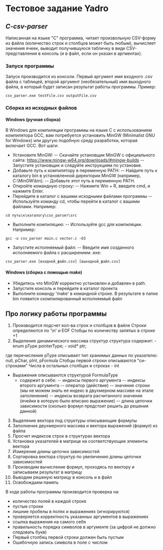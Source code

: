 # Тестовое задание Yadro
## _C-csv-parser_
Написанная на языке "С" программа, читает произвольную CSV-форму из файла (количество строк и столбцов может быть любым), вычисляет значения ячеек, выводит получившуюся табличку в виде CSV-представления в консоль (и в файл, если он указан в аргментах). 

### Запуск программы
Запуск производится из консоли. Первый аргумент имя входного .csv файла с таблицей, второй аргумент (необязательный) имя выходного файла, в который будет записан результат работы программы.
Пример:
```
csv_parser.exe testFile.csv outputFile.csv
```
### Сборка из исходных файлов
#### Windows (ручная сборка)
В Windows для компиляции программы на языке C с использованием компилятора GCC, вам потребуется установить MinGW (Minimalist GNU for Windows) или другую подобную среду разработки, которая включает GCC. Вот шаги:
- Установите MinGW:
-- Скачайте установщик MinGW с официального сайта: https://www.mingw-w64.org/downloads/#mingw-builds
-- Запустите установщик и следуйте инструкциям по установке.
- Добавьте путь к компилятору в переменную PATH:
-- Найдите путь к каталогу bin в установленной директории MinGW (например, C:\MinGW\bin).
-- Добавьте этот путь в переменную PATH.
- Откройте командную строку:
-- Нажмите Win + R, введите cmd, и нажмите Enter.
- Перейдите в каталог с вашими исходными файлами программы
-- Используйте команду cd, чтобы перейти в каталог с вашими файлами. Например:
```
cd путь\к\каталогу\csv_parser\src
```
- Выполните компиляцию:
-- Используйте gcc для компиляции. Например:
```
gcc -o csv_parser main.c vector.c -O3
```
- Запустите исполняемый файл:
-- Введите имя созданного исполняемого файла с расширением .exe:
```
csv_parser.exe [входной_файл.csv] [выходной_файл.csv]
```
#### Windows (сборка с помощью make)
- Убедитесь что MinGW корректно установлен и добавлен в path.
- Запустите консоль и перейдите в каталог проекта
- Выполните команду 'make' в командной строке. В результате в папке bin появится скомпилированный исполняемый файл

## Про логику работы программы
1. Производится подсчет кол-ва строк и столбцов в файле
	Строки определяются по '\n' и EOF
	Стобцы по количеству запятых в строке +1
2. Выделение динамического массива структур
	 структура содержит:
    	- enum pType pointerType;
    	- void* ptr;
    	
где перечисление pType описывает тип хранимых данных по указателю: null, pChar, pInt, pFormula
Стобцы первой строки описываются "си-строками"
Числа в остальных столбцах и строках - int

- Выражения описываются структурой FormulaType
	- содержит в себе:
	-- индексы первого аргумента
	-- индексы второго аргумента
	-- оператор (действие)
	-- значение строки (мы не можем знать ее индекс в двухмерном массиве на этапе заполенения)
	-- индексы возврата расчитанного значения (ячейки в которую было вписано выражение)
	-- длина цепочки зависимости (сколько формул предстоит решить до решения данной)

3. Выделение вектора под структуры описывающие формулы
4. Заполнение двухмерного массива и вектора выражений (формул) из файла
5. Просчет индексов строк в структурах вектора
6. Установка указателей в матрице на соответствующие элементы вектора
7. Измерение длины цепочки зависимостей
8. Сортировка вектора структур по увеличению длины цепочки зависимостей
9. Производим вычисление формул, проходясь по вектору и записываем результат в матрицу
10. Выводим решеную матрицу в консоль и в файл
11. Освобождаем память

В ходе работы программы производится проверка на:
- количество полей в каждой строке
- пустые строки
- лишние пробелы в полях и выражениях (игнорируются)
- проверяется корректность указанных аргументов в выражениях
- ссылка выражения на самого себя
- правильность порядка символов в аргументе (за цифрой не должно следовать букв)
- Первый столбец первой строки должен быть пустым
- Ошибочную запись символа в поле с числом